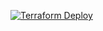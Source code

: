[![Terraform Deploy](https://github.com/cslemes/ecs_container/actions/workflows/deploy_infra.yaml/badge.svg)](https://github.com/cslemes/ecs_container/actions/workflows/deploy_infra.yaml)
